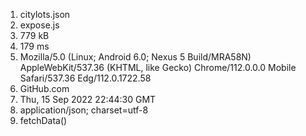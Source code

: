 1. citylots.json
2. expose.js
3. 779 kB
4. 179 ms
5. Mozilla/5.0 (Linux; Android 6.0; Nexus 5 Build/MRA58N) AppleWebKit/537.36 (KHTML, like Gecko) Chrome/112.0.0.0 Mobile Safari/537.36 Edg/112.0.1722.58
6. GitHub.com
7. Thu, 15 Sep 2022 22:44:30 GMT
8. application/json; charset=utf-8
9. fetchData()